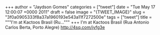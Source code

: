 
+++
author = "Jaydson Gomes"
categories = ["tweet"]
date = "Tue May 17 12:00:07 +0000 2011"
draft = false
image = "{TWEET_IMAGE}"
slug = "3f0a0905333f8a37a1960193e543a11f7272500e"
tags = ["tweet"]
title = """I'm at Kactoos Brasil (Ru..."""
+++
I'm at Kactoos Brasil (Rua Antonio Carlos Berta, Porto Alegre) http://4sq.com/jvfg3e
